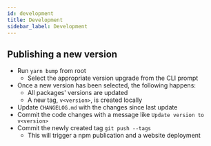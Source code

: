 ```yaml
---
id: development
title: Development
sidebar_label: Development
---
```


## Publishing a new version

- Run `yarn bump` from root
  - Select the appropriate version upgrade from the CLI prompt
- Once a new version has been selected, the following happens:
  - All packages' versions are updated
  - A new tag, `v<version>`, is created locally
- Update `CHANGELOG.md` with the changes since last update
- Commit the code changes with a message like `Update version to v<version>`
- Commit the newly created tag `git push --tags`
  - This will trigger a npm publication and a website deployment
